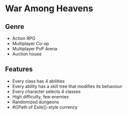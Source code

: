 # War Among Heavens

## Genre

- Action RPG
- Multiplayer Co-op
- Multiplayer PvP Arena
- Auction house

## Features

- Every class has 4 abilities
- Every ability has a skill tree that modifies its behaviour
- Every character selects 4 classes
- High difficulty, few enemies
- Randomized dungeons
- #[[Path of Exile]]-style currency
